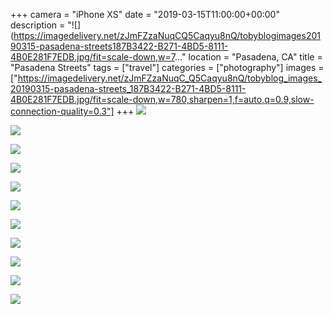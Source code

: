 +++
camera = "iPhone XS"
date = "2019-03-15T11:00:00+00:00"
description = "![](https://imagedelivery.net/zJmFZzaNuqCQ5Caqyu8nQ/tobyblogimages20190315-pasadena-streets187B3422-B271-4BD5-8111-4B0E281F7EDB.jpg/fit=scale-down,w=7..."
location = "Pasadena, CA"
title = "Pasadena Streets"
tags = ["travel"]
categories = ["photography"]
images = ["https://imagedelivery.net/zJmFZzaNuqC_Q5Caqyu8nQ/tobyblog_images_20190315-pasadena-streets_187B3422-B271-4BD5-8111-4B0E281F7EDB.jpg/fit=scale-down,w=780,sharpen=1,f=auto,q=0.9,slow-connection-quality=0.3"]
+++
![](https://imagedelivery.net/zJmFZzaNuqC_Q5Caqyu8nQ/tobyblog_images_20190315-pasadena-streets_187B3422-B271-4BD5-8111-4B0E281F7EDB.jpg/fit=scale-down,w=780,sharpen=1,f=auto,q=0.9,slow-connection-quality=0.3)
<!--more-->
![](https://imagedelivery.net/zJmFZzaNuqC_Q5Caqyu8nQ/tobyblog_images_remote_cloudinary_435415b4_0EA2DE09-6D50-4E04-8DA5-143279D7218C.jpg/fit=scale-down,w=780,sharpen=1,f=auto,q=0.9,slow-connection-quality=0.3)

![](https://imagedelivery.net/zJmFZzaNuqC_Q5Caqyu8nQ/tobyblog_images_remote_cloudinary_c42fef53_92C6438F-8F4F-4622-ABDC-D1CA23293A18.jpg/fit=scale-down,w=780,sharpen=1,f=auto,q=0.9,slow-connection-quality=0.3)

![](https://imagedelivery.net/zJmFZzaNuqC_Q5Caqyu8nQ/tobyblog_images_remote_cloudinary_0b094aad_F297DBED-E202-4E18-BCC5-1AF2BB68FB6F.jpg/fit=scale-down,w=780,sharpen=1,f=auto,q=0.9,slow-connection-quality=0.3)

![](https://imagedelivery.net/zJmFZzaNuqC_Q5Caqyu8nQ/tobyblog_images_remote_cloudinary_749da95c_A946DEDB-689F-44DC-B0BE-B6AF6AF22C0C.jpg/fit=scale-down,w=780,sharpen=1,f=auto,q=0.9,slow-connection-quality=0.3)

![](https://imagedelivery.net/zJmFZzaNuqC_Q5Caqyu8nQ/tobyblog_images_remote_cloudinary_6e59d124_873D1FD7-A645-43F8-B372-33B0E522E849.jpg/fit=scale-down,w=780,sharpen=1,f=auto,q=0.9,slow-connection-quality=0.3)

![](https://imagedelivery.net/zJmFZzaNuqC_Q5Caqyu8nQ/tobyblog_images_remote_cloudinary_f495306c_1415A084-BB07-47BA-B500-C7B48452E5AB.jpg/fit=scale-down,w=780,sharpen=1,f=auto,q=0.9,slow-connection-quality=0.3)

![](https://imagedelivery.net/zJmFZzaNuqC_Q5Caqyu8nQ/tobyblog_images_remote_cloudinary_9205d5bf_4B199F02-6A61-4D9C-BE6A-C21786E43EA4.jpg/fit=scale-down,w=780,sharpen=1,f=auto,q=0.9,slow-connection-quality=0.3)

![](https://imagedelivery.net/zJmFZzaNuqC_Q5Caqyu8nQ/tobyblog_images_remote_cloudinary_cd2ddb14_2ABEB0A2-7C40-4622-9D06-3A19FC1137CE.jpg/fit=scale-down,w=780,sharpen=1,f=auto,q=0.9,slow-connection-quality=0.3)

![](https://imagedelivery.net/zJmFZzaNuqC_Q5Caqyu8nQ/tobyblog_images_remote_cloudinary_e73c7310_F76A414D-9B44-409B-B5F6-985087ED252B.jpg/fit=scale-down,w=780,sharpen=1,f=auto,q=0.9,slow-connection-quality=0.3)

![](https://imagedelivery.net/zJmFZzaNuqC_Q5Caqyu8nQ/tobyblog_images_remote_cloudinary_e9c7445f_8DE6EC92-97E2-4F87-AC50-F04F741F38F7.jpg/fit=scale-down,w=780,sharpen=1,f=auto,q=0.9,slow-connection-quality=0.3)
